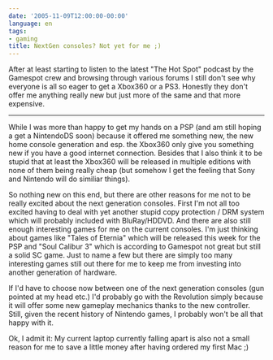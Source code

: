 ```yaml
---
date: '2005-11-09T12:00:00-00:00'
language: en
tags:
- gaming
title: NextGen consoles? Not yet for me ;)
---
```



After at least starting to listen to the latest "The Hot Spot" podcast by the Gamespot crew and browsing through various forums I still don't see why everyone is all so eager to get a Xbox360 or a PS3. Honestly they don't offer me anything really new but just more of the same and that more expensive.

-------------------------------



While I was more than happy to get my hands on a PSP (and am still hoping a get a NintendoDS soon) because it offered me something new, the new home console generation and esp. the Xbox360 only give you something new if you have a good internet connection. Besides that I also think it to be stupid that at least the Xbox360 will be released in multiple editions with none of them being really cheap (but somehow I get the feeling that Sony and Nintendo will do similiar things).



So nothing new on this end, but there are other reasons for me not to be really excited about the next generation consoles. First I'm not all too excited having to deal with yet another stupid copy protection / DRM system which will probably included with BluRay/HDDVD. And there are also still enough interesting games for me on the current consoles. I'm just thinking about games like "Tales of Eternia" which will be released this week for the PSP and "Soul Calibur 3" which is according to Gamespot not great but still a solid SC game. Just to name a few but there are simply too many interesting games still out there for me to keep me from investing into another generation of hardware.



If I'd have to choose now between one of the next generation consoles (gun pointed at my head etc.) I'd probably go with the Revolution simply because it will offer some new gameplay mechanics thanks to the new controller. Still, given the recent history of Nintendo games, I probably won't be all that happy with it.



Ok, I admit it: My current laptop currently falling apart is also not a small reason for me to save a little money after having ordered my first Mac ;)